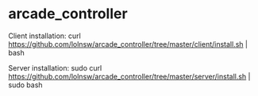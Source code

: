 # arcade_controller

Client installation:
curl https://github.com/lolnsw/arcade_controller/tree/master/client/install.sh |  bash

Server installation:
sudo  curl https://github.com/lolnsw/arcade_controller/tree/master/server/install.sh | sudo bash